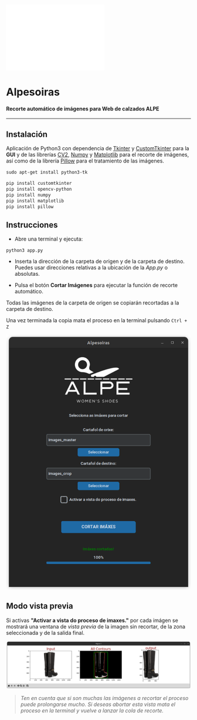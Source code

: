 ![Logo del proyecto](alpesoiras-white.png)
# Alpesoiras
#### Recorte automático de  imágenes para Web de calzados ALPE
***
## Instalación
Aplicación de Python3 con dependencia de [Tkinter](https://docs.python.org/es/3/library/tkinter.html) y [CustomTkinter](https://customtkinter.tomschimansky.com/) para la **GUI** y de las librerías [CV2](https://pypi.org/project/opencv-python/), [Numpy](https://numpy.org/) y [Matplotlib](https://matplotlib.org/) para el recorte de imágenes, así como de la librería [Pillow](https://python-pillow.org/) para el tratamiento de las imágenes.

```
sudo apt-get install python3-tk 
```
```
pip install customtkinter
pip install opencv-python
pip install numpy
pip install matplotlib
pip install pillow
```
## Instrucciones
* Abre una terminal y ejecuta:
```
python3 app.py
```
* Inserta la dirección de la carpeta de origen y de la carpeta de destino. Puedes usar direcciones relativas a la ubicación de la *App.py* o absolutas. 

* Pulsa el botón **Cortar Imágenes** para ejecutar la función de recorte automático.

Todas las imágenes de la carpeta de origen se copiarán recortadas a la carpeta de destino.

Una vez terminada la copia mata el proceso en la terminal pulsando
`Ctrl + Z`

![captura de pantalla](screen.png)


## Modo vista previa

Si activas **"Activar a vista do proceso de imaxes."** por cada imágen se mostrará una ventana de *vista previa* de la imagen sin recortar, de la zona seleccionada y de la salida final.

![vista previa de recortes](dev_view.png)

> *Ten en cuenta que si son muchas las imágenes a recortar el proceso puede prolongarse mucho. Si deseas abortar esta vista mata el proceso en la terminal y vuelve a lanzar la cola de recorte.*

